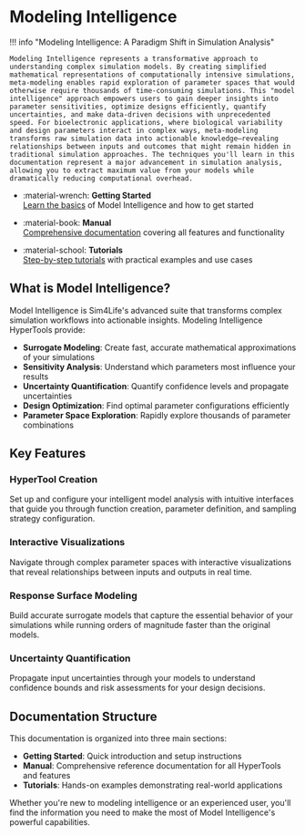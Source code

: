 # Modeling Intelligence

!!! info "Modeling Intelligence: A Paradigm Shift in Simulation Analysis"

    Modeling Intelligence represents a transformative approach to understanding complex simulation models. By creating simplified mathematical representations of computationally intensive simulations, meta-modeling enables rapid exploration of parameter spaces that would otherwise require thousands of time-consuming simulations. This "model intelligence" approach empowers users to gain deeper insights into parameter sensitivities, optimize designs efficiently, quantify uncertainties, and make data-driven decisions with unprecedented speed. For bioelectronic applications, where biological variability and design parameters interact in complex ways, meta-modeling transforms raw simulation data into actionable knowledge—revealing relationships between inputs and outcomes that might remain hidden in traditional simulation approaches. The techniques you'll learn in this documentation represent a major advancement in simulation analysis, allowing you to extract maximum value from your models while dramatically reducing computational overhead.

<div class="grid cards" markdown>

- :material-wrench: **Getting Started**  
  [Learn the basics](getting-started/overview.md) of Model Intelligence and how to get started

- :material-book: **Manual**  
  [Comprehensive documentation](manual/setup.md) covering all features and functionality

- :material-school: **Tutorials**  
  [Step-by-step tutorials](tutorials/overview.md) with practical examples and use cases

</div>

## What is Model Intelligence?

Model Intelligence is Sim4Life's advanced suite that transforms complex simulation workflows into actionable insights. Modeling Intelligence HyperTools provide:

- **Surrogate Modeling**: Create fast, accurate mathematical approximations of your simulations
- **Sensitivity Analysis**: Understand which parameters most influence your results  
- **Uncertainty Quantification**: Quantify confidence levels and propagate uncertainties
- **Design Optimization**: Find optimal parameter configurations efficiently
- **Parameter Space Exploration**: Rapidly explore thousands of parameter combinations

## Key Features

### HyperTool Creation
Set up and configure your intelligent model analysis with intuitive interfaces that guide you through function creation, parameter definition, and sampling strategy configuration.

### Interactive Visualizations
Navigate through complex parameter spaces with interactive visualizations that reveal relationships between inputs and outputs in real time.

### Response Surface Modeling
Build accurate surrogate models that capture the essential behavior of your simulations while running orders of magnitude faster than the original models.

### Uncertainty Quantification
Propagate input uncertainties through your models to understand confidence bounds and risk assessments for your design decisions.

## Documentation Structure

This documentation is organized into three main sections:

- **Getting Started**: Quick introduction and setup instructions
- **Manual**: Comprehensive reference documentation for all HyperTools and features
- **Tutorials**: Hands-on examples demonstrating real-world applications

Whether you're new to modeling intelligence or an experienced user, you'll find the information you need to make the most of Model Intelligence's powerful capabilities.
